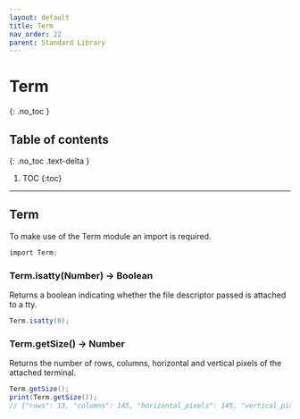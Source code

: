 ```yaml
---
layout: default
title: Term
nav_order: 22
parent: Standard Library
---
```


# Term
{: .no_toc }

## Table of contents
{: .no_toc .text-delta }

1. TOC
{:toc}

---

## Term

To make use of the Term module an import is required.

```cs
import Term;
```

### Term.isatty(Number) -> Boolean

Returns a boolean indicating whether the file descriptor passed is attached to a tty.

```cs
Term.isatty(0);
```

### Term.getSize() -> Number

Returns the number of rows, columns, horizontal and vertical pixels of the attached terminal.

```cs
Term.getSize();
print(Term.getSize());
// {"rows": 13, "columns": 145, "horizontal_pixels": 145, "vertical_pixels": 145}
```

